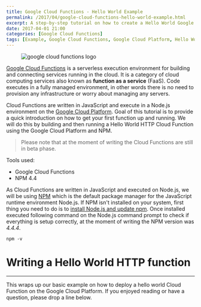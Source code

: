 ```yaml
---
title: Google Cloud Functions - Hello World Example
permalink: /2017/04/google-cloud-functions-hello-world-example.html
excerpt: A step-by-step tutorial on how to create a Hello World Google Cloud Function.
date: 2017-04-01 21:00
categories: [Google Cloud Functions]
tags: [Example, Google Cloud Functions, Google Cloud Platform, Hello World, Tutorial]
---
```


<figure>
    <img src="{{ site.url }}/assets/images/logos/google-cloud-functions-logo.png" alt="google cloud functions logo">
</figure>

[Google Cloud Functions](https://cloud.google.com/functions/) is a serverless execution environment for building and connecting services running in the cloud. It is a category of cloud computing services also known as **function as a service** (FaaS). Code executes in a fully managed environment, in other words there is no need to provision any infrastructure or worry about managing any servers.

Cloud Functions are written in JavaScript and execute in a Node.js environment on the [Google Cloud Platform](https://cloud.google.com/). Goal of this tutorial is to provide a quick introduction on how to get your first function up and running. We will do this by building and then running a Hello World HTTP Cloud Function using the Google Cloud Platform and NPM.

> Please note that at the moment of writing the Cloud Functions are still in beta phase.

Tools used:
* Google Cloud Functions
* NPM 4.4

As Cloud Functions are written in JavaScript and executed on Node.js, we will be using [NPM](https://www.npmjs.com/) which is the default package manager for the JavaScript runtime environment Node.js. If NPM isn't installed on your system, first thing you need to do is to [install Node.js and update npm](https://docs.npmjs.com/getting-started/installing-node). Once installed executed following command on the Node.js command prompt to check if everything is setup correctly, at the moment of writing the NPM version was _4.4.4_.

``` plaintext
npm -v
```

# Writing a Hello World HTTP function


---

This wraps up our basic example on how to deploy a hello world Cloud Function on the Google Cloud Platform. If you enjoyed reading or have a question, please drop a line below.